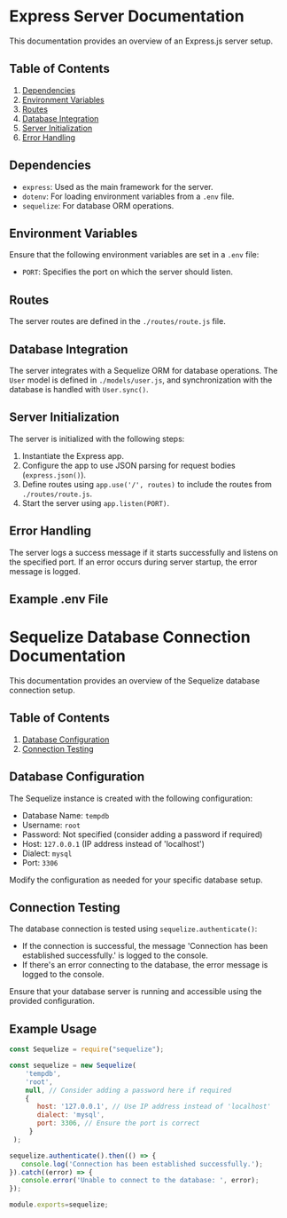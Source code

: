 # Express Server Documentation

This documentation provides an overview of an Express.js server setup.

## Table of Contents

1. [Dependencies](#dependencies)
2. [Environment Variables](#environment-variables)
3. [Routes](#routes)
4. [Database Integration](#database-integration)
5. [Server Initialization](#server-initialization)
6. [Error Handling](#error-handling)

## Dependencies

- `express`: Used as the main framework for the server.
- `dotenv`: For loading environment variables from a `.env` file.
- `sequelize`: For database ORM operations.

## Environment Variables

Ensure that the following environment variables are set in a `.env` file:

- `PORT`: Specifies the port on which the server should listen.

## Routes

The server routes are defined in the `./routes/route.js` file.

## Database Integration

The server integrates with a Sequelize ORM for database operations. The `User` model is defined in `./models/user.js`, and synchronization with the database is handled with `User.sync()`.

## Server Initialization

The server is initialized with the following steps:

1. Instantiate the Express app.
2. Configure the app to use JSON parsing for request bodies (`express.json()`).
3. Define routes using `app.use('/', routes)` to include the routes from `./routes/route.js`.
4. Start the server using `app.listen(PORT)`.

## Error Handling

The server logs a success message if it starts successfully and listens on the specified port. If an error occurs during server startup, the error message is logged.

## Example .env File

# Sequelize Database Connection Documentation

This documentation provides an overview of the Sequelize database connection setup.

## Table of Contents

1. [Database Configuration](#database-configuration)
2. [Connection Testing](#connection-testing)

## Database Configuration

The Sequelize instance is created with the following configuration:

- Database Name: `tempdb`
- Username: `root`
- Password: Not specified (consider adding a password if required)
- Host: `127.0.0.1` (IP address instead of 'localhost')
- Dialect: `mysql`
- Port: `3306`

Modify the configuration as needed for your specific database setup.

## Connection Testing

The database connection is tested using `sequelize.authenticate()`:

- If the connection is successful, the message 'Connection has been established successfully.' is logged to the console.
- If there's an error connecting to the database, the error message is logged to the console.

Ensure that your database server is running and accessible using the provided configuration.

## Example Usage

```javascript
const Sequelize = require("sequelize");

const sequelize = new Sequelize(
    'tempdb',
    'root',
    null, // Consider adding a password here if required
    {
       host: '127.0.0.1', // Use IP address instead of 'localhost'
       dialect: 'mysql',
       port: 3306, // Ensure the port is correct
     }
 );

sequelize.authenticate().then(() => {
   console.log('Connection has been established successfully.');
}).catch((error) => {
   console.error('Unable to connect to the database: ', error);
});

module.exports=sequelize;
